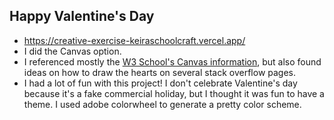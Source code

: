 ## Happy Valentine's Day
- https://creative-exercise-keiraschoolcraft.vercel.app/
- I did the Canvas option.
- I referenced mostly the [W3 School's Canvas information](https://www.w3schools.com/graphics/canvas_intro.asp), but also found ideas on how to draw the hearts on several stack overflow pages.
- I had a lot of fun with this project! I don't celebrate Valentine's day because it's a fake commercial holiday, but I thought it was fun to have a theme. I used adobe colorwheel to generate a pretty color scheme.
